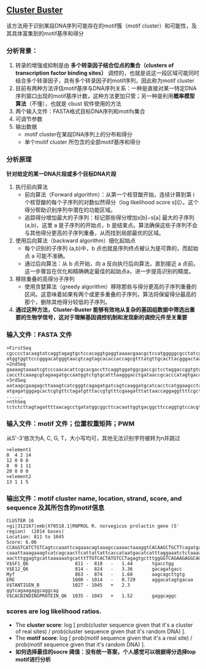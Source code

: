 ## [Cluster Buster](https://bu.wenglab.org/cluster-buster/index.html)
该方法用于识别某段DNA序列可能存在的motif簇（motif cluster）和可能性，及其具体富集到的motif基序和得分


### 分析背景：
1. 转录的增强或抑制是由 **多个转录因子结合位点的集合（clusters of transcription factor binding sites）** 调控的，也就是说这一段区域可能同时结合多个转录因子，具有多个转录因子的motif序列，因此称为motif cluster
2. 目前有两种方法评估motif基序与DNA序列关系：一种是直接对某一特定DNA序列窗口出现的motif基序计数，这种方法更加只管；另一种是利用**概率模型算法**（不懂），也就是 cbust 软件使用的方法
3. 两个输入文件：FASTA格式目标DNA序列和motifs集合
4. 可调节参数
5. 输出数据
   * motif cluster在某段DNA序列上的分布和得分
   * 单个motif cluster 所包含的全部motif基序和得分


### 分析原理
**针对给定的某一DNA片段或多个目标DNA片段**
1. 执行前向算法
   * 前向算法（Forward algorithm）：从第一个核苷酸开始，连续计算到第 i 个核苷酸的每个子序列的对数似然得分（log likelihood score s[i]）。这个得分帮助识别序列中潜在的功能区域。
   * 追踪得分增加最大的子序列：标记那些得分增加s[b]−s[a] 最大的子序列(a,b)，这里 a 是子序列的开始点，b 是结束点。算法确保这些子序列不会与其他得分更高的子序列重叠，从而找到局部最优的区域。
2. 使用后向算法（backward algorithm）细化起始点
   * 每个识别的子序列 (a,b)中，b 点也就是序列终点被认为是可靠的，而起始点 a 可能不准确。
   * 通过后向算法：从 b 点开始，向 a 反向执行后向算法，直到接近 a 点前。这一步骤旨在优化和精确确定最佳的起始点a，进一步提高识别的精度。
3. 移除重叠的高得分子序列
   * 使用贪婪算法（greedy algorithm）移除那些与得分更高的子序列重叠的区间。这意味着如果有两个或更多重叠的子序列，算法将保留得分最高的那个，删除其他得分较低的子序列。
4. **通过这种方法，Cluster-Buster 能够有效地从复杂的基因组数据中筛选出重要的生物学信号，这对于理解基因调控机制和发现新的调控元件至关重要**

### 输入文件：FASTA 文件
```
>FirstSeq
cgcccctacaagtatcaggtagagtgctccacaggtgaggtaaaacgaacgctccatgggggcgcctatcgcattcaattaaaatacgacacattacgg
atggtggttcccgggacatgggtaacgtcagtagcacaccaccagcgtttatgttgcacttacgggactaagttacttaaactgttcaggagatacccc
>2ndSeq
gaaaagtaaaatcgtcccaacacattcgcacgaccttcaggtggatggcgaccgctcctaggaccggtgtgcggcgtagccccgggttgacaaaaagga
caccttcaaagcgtagaagatgccaatggtctgtgcatttaagggacctgataaccgcacccatagtgacctataaccccgaatgttaccatctactca
>3rdSeq
aataagcgaagagcttaaagtcatcgggtcagagatgatcagtcaaggatgcatcacctcatggaagcctaacgtgagtgcgggccctctatcagcccg
atgagatgggagcactcgtgttctagatgtttaccgtgtttcgaagatttattaaccaggaggttttcgctaaccgagtcctaatgcgatctatctaca
......
>nthSeq
tctctcttagtagattttaacagcctgatatggcggcttcacaattggtgacggcttccaggtgtccacgtcctgacggtcttgaaatctttccaatgc
```
### 输入文件：motif 文件；位置权重矩阵；PWM
从5'-3'依次为A, C, G, T，大小写均可，其他无法识别字符被转为n并跳过
```
>element1
0  4 2 14
12 0 0 8
8  0 1 11
20 0 0 0
>element2
13 1 1 5
```
### 输出文件：motif cluster name, location, strand, score, and sequence 及其所包含的motif信息
```
CLUSTER 16
>gi|312167|emb|X70518.1|RNPROL R. norvegicus prolactin gene (5' region)  (2014 bases)
Location: 811 to 1045
Score: 6.06
CCAGGTCATCTGTCagtccaaattcagaaacagtaaagccaaaactaaaggtCACAAGCTGCTTcagatgaatgaatccc
caaattaaagaaagtcatcagcaacttcattattattcaccataatgacatcatttaggaaatctctaaaacatgagtgg
aactttggagtgcattaaaaaatgcatttTTGTCACTATGTCCTagagtgctttggGGTCAGAAGAGGCAGGCAG
V$SF1_Q6                 811 -  818   -   1.44       tgacctgg
V$E12_Q6                 814 -  824   -   3.36       gacagatgacc
Myf                      863 -  874   -   1.68       aagcagcttgtg
ERE                     1000 - 1014   -   0.729      aggacatagtgacaa
V$TANTIGEN_B            1027 - 1045   +   2.3        ggtcagaagaggcaggcag
V$CACBINDINGPROTEIN_Q6  1035 - 1043   +   1.52       gaggcaggc
```

### scores are log likelihood ratios. 
* The **cluster score**: log [ prob(cluster sequence given that it's a cluster of real sites) / prob(cluster sequence given that it's random DNA) ].
* The **motif score**: log [ prob(motif sequence given that it's a real site) / prob(motif sequence given that it's random DNA) ].
* **如何选择最佳的socre 阈值：没有统一答案，个人感觉可以根据得分选择top motif进行分析**




